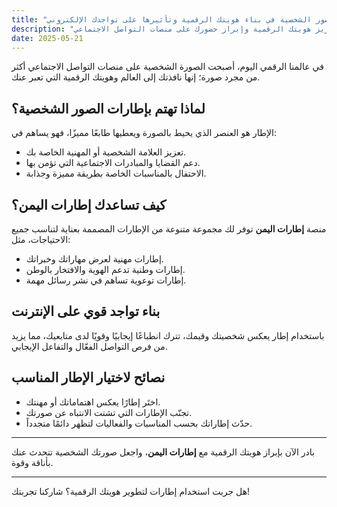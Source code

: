 ```yaml
---
title: "دور إطارات الصور الشخصية في بناء هويتك الرقمية وتأثيرها على تواجدك الإلكتروني"
description: "تعرف على كيفية استخدام إطارات الصور الشخصية لتعزيز هويتك الرقمية وإبراز حضورك على منصات التواصل الاجتماعي."
date: 2025-05-21
---
```


في عالمنا الرقمي اليوم، أصبحت الصورة الشخصية على منصات التواصل الاجتماعي أكثر من مجرد صورة؛ إنها نافذتك إلى العالم وهويتك الرقمية التي تعبر عنك.

## لماذا تهتم بإطارات الصور الشخصية؟

الإطار هو العنصر الذي يحيط بالصورة ويعطيها طابعًا مميزًا، فهو يساهم في:
- تعزيز العلامة الشخصية أو المهنية الخاصة بك.
- دعم القضايا والمبادرات الاجتماعية التي تؤمن بها.
- الاحتفال بالمناسبات الخاصة بطريقة مميزة وجذابة.

## كيف تساعدك إطارات اليمن؟

منصة **إطارات اليمن** توفر لك مجموعة متنوعة من الإطارات المصممة بعناية لتناسب جميع الاحتياجات، مثل:
- إطارات مهنية لعرض مهاراتك وخبراتك.
- إطارات وطنية تدعم الهوية والافتخار بالوطن.
- إطارات توعوية تساهم في نشر رسائل مهمة.

## بناء تواجد قوي على الإنترنت

باستخدام إطار يعكس شخصيتك وقيمك، تترك انطباعًا إيجابيًا وقويًا لدى متابعيك، مما يزيد من فرص التواصل الفعّال والتفاعل الإيجابي.

## نصائح لاختيار الإطار المناسب

- اختَر إطارًا يعكس اهتماماتك أو مهنتك.
- تجنّب الإطارات التي تشتت الانتباه عن صورتك.
- حدّث إطاراتك بحسب المناسبات والفعاليات لتظهر دائمًا متجدداً.

---

بادر الآن بإبراز هويتك الرقمية مع **إطارات اليمن**، واجعل صورتك الشخصية تتحدث عنك بأناقة وقوة.

---

هل جربت استخدام إطارات لتطوير هويتك الرقمية؟ شاركنا تجربتك!